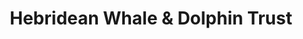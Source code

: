---
title: "Hebridean Whale & Dolphin Trust"
url: /tobermory/hebridean-whale-and-dolphin-trust/
shop: variety store
---
